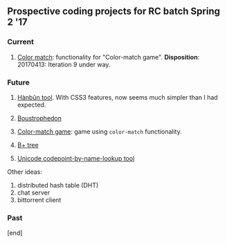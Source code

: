 ## Prospective coding projects for RC batch Spring 2 '17

### Current

 1. [Color match](color-match.md): functionality for "Color-match game". **Disposition**: 20170413: Iteration 9 under way.

### Future

 1. [Hànbûn tool](hanbun-columns.md). With CSS3 features, now seems much simpler than I had expected.

 1. [Boustrophedon](boustrophedon.md)
 1. [Color-match game](color-match-game.md): game using `color-match` functionality.
 1. [B+ tree](b-trees.md)
 1. [Unicode codepoint-by-name-lookup tool](codepoint-by-character-name.md)

Other ideas:

 1. distributed hash table (DHT)
 1. chat server
 1. bittorrent client

### Past


[end]

